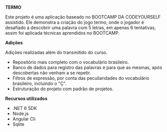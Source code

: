 **TERMO**

Este projeto é uma aplicação baseado no BOOTCAMP DA CODEYOURSELF assistido. Ele demonstra a criação do jogo termo, onde o jogador é desafiado a descobrir uma palavra com 5 letras, em apenas 6 tentativas, assim foi aplicada técnicas aprendidos no BOOTCAMP.


**Adições**

Adições realizadas além do transmitido do curso.

* Repositório mais completo com o vocabulário brasileiro.
* Banco de dados para registro das palavras e para que as mesmas, após descobertas não venham a se repetir.
* Filtros de expressão, por conta das peculiaridades do vocabulário brasileiro, incluindo o "Ç".
* Estruturação do projeto com padrão de projetos.

**Recursos utilizados**

* .NET 6 SDK
* Node.js
* Angular Cli
* Sqlite